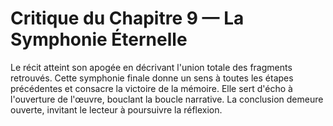 # Critique du Chapitre 9 — La Symphonie Éternelle
Le récit atteint son apogée en décrivant l'union totale des fragments retrouvés.
Cette symphonie finale donne un sens à toutes les étapes précédentes et consacre la victoire de la mémoire.
Elle sert d'écho à l'ouverture de l'œuvre, bouclant la boucle narrative.
La conclusion demeure ouverte, invitant le lecteur à poursuivre la réflexion.

